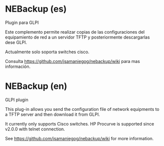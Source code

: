 # NEBackup (es)
Plugin para GLPI

Este complemento permite realizar copias de las configuraciones del equipamiento de red a un servidor TFTP y posteriormente descargarlas dese GLPI.

Actualmente solo soporta switches cisco.

Consulta https://github.com/jsamaniegog/nebackup/wiki para mas información.


# NEBackup (en)
GLPI plugin

This plug-in allows you send the configuration file of network equipments to a TFTP server and then download it from GLPI.

It currently only supports Cisco switches. HP Procurve is supported since v2.0.0 with telnet connection.

See https://github.com/jsamaniegog/nebackup/wiki for more information.

